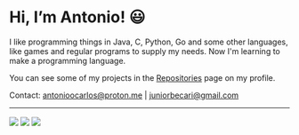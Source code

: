 # Hi, I’m Antonio! 😃

I like programming things in Java, C, Python, Go and some other languages, like games and regular programs to supply my needs. Now I'm learning to make a programming language.

You can see some of my projects in the [Repositories](https://github.com/JuniorBecari10?tab=repositories) page on my profile. <br>

Contact: antonioocarlos@proton.me | juniorbecari@gmail.com

---

<img align="center" src="https://github-readme-stats.vercel.app/api/?username=JuniorBecari10&show_icons=true&count_private=true&theme=tokyonight">
<img align="center" src="https://github-readme-streak-stats.herokuapp.com/?user=JuniorBecari10&theme=tokyonight">
<img align="center" src="https://github-readme-stats.vercel.app/api/top-langs/?username=JuniorBecari10&langs_count=5&theme=tokyonight&layout=compact">
